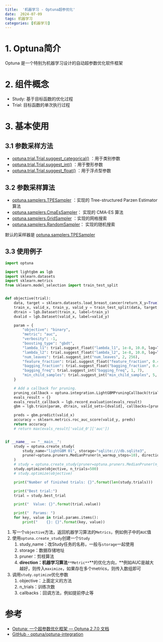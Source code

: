 ```yaml
---
title:  '机器学习 - Optuna超参优化'
date:  2024-07-09
tags: 机器学习
categories: [机器学习]
---
```



# 1. Optuna简介
Optuna 是一个特别为机器学习设计的自动超参数优化软件框架
# 2. 组件概念

- Study: 基于目标函数的优化过程
- Trial: 目标函数的单次执行过程
# 3. 基本使用
## 3.1 参数采样方法

- [optuna.trial.Trial.suggest_categorical()](https://optuna.readthedocs.io/zh-cn/latest/reference/generated/optuna.trial.Trial.html#optuna.trial.Trial.suggest_categorical) ：用于类别参数
- [optuna.trial.Trial.suggest_int()](https://optuna.readthedocs.io/zh-cn/latest/reference/generated/optuna.trial.Trial.html#optuna.trial.Trial.suggest_int) ：用于整形参数
- [optuna.trial.Trial.suggest_float()](https://optuna.readthedocs.io/zh-cn/latest/reference/generated/optuna.trial.Trial.html#optuna.trial.Trial.suggest_float) ：用于浮点型参数
## 3.2 参数采样算法

- [optuna.samplers.TPESampler](https://optuna.readthedocs.io/zh-cn/latest/reference/generated/optuna.samplers.TPESampler.html#optuna.samplers.TPESampler) ：实现的 Tree-structured Parzen Estimator 算法
- [optuna.samplers.CmaEsSampler](https://optuna.readthedocs.io/zh-cn/latest/reference/generated/optuna.samplers.CmaEsSampler.html#optuna.samplers.CmaEsSampler)： 实现的 CMA-ES 算法
- [optuna.samplers.GridSampler](https://optuna.readthedocs.io/zh-cn/latest/reference/generated/optuna.samplers.GridSampler.html#optuna.samplers.GridSampler) ：实现的网格搜索
- [optuna.samplers.RandomSampler](https://optuna.readthedocs.io/zh-cn/latest/reference/generated/optuna.samplers.RandomSampler.html#optuna.samplers.RandomSampler)： 实现的随机搜索

默认的采样器是 [optuna.samplers.TPESampler](https://optuna.readthedocs.io/zh-cn/latest/reference/generated/optuna.samplers.TPESampler.html#optuna.samplers.TPESampler)
## 3.3 使用例子
```python
import optuna

import lightgbm as lgb
import sklearn.datasets
import sklearn.metrics
from sklearn.model_selection import train_test_split


def objective(trial):
    data, target = sklearn.datasets.load_breast_cancer(return_X_y=True)
    train_x, valid_x, train_y, valid_y = train_test_split(data, target, test_size=0.25)
    dtrain = lgb.Dataset(train_x, label=train_y)
    dvalid = lgb.Dataset(valid_x, label=valid_y)

    param = {
        "objective": "binary",
        "metric": "auc",
        "verbosity": -1,
        "boosting_type": "gbdt",
        "lambda_l1": trial.suggest_float("lambda_l1", 1e-8, 10.0, log=True),
        "lambda_l2": trial.suggest_float("lambda_l2", 1e-8, 10.0, log=True),
        "num_leaves": trial.suggest_int("num_leaves", 2, 256),
        "feature_fraction": trial.suggest_float("feature_fraction", 0.4, 1.0),
        "bagging_fraction": trial.suggest_float("bagging_fraction", 0.4, 1.0),
        "bagging_freq": trial.suggest_int("bagging_freq", 1, 7),
        "min_child_samples": trial.suggest_int("min_child_samples", 5, 100),
    }

    # Add a callback for pruning.
    pruning_callback = optuna.integration.LightGBMPruningCallback(trial, "auc")
    evals_result = {}
    evals_result_callback = lgb.record_evaluation(evals_result)
    gbm = lgb.train(param, dtrain, valid_sets=[dvalid], callbacks=[pruning_callback, evals_result_callback])

    preds = gbm.predict(valid_x)
    accuracy = sklearn.metrics.roc_auc_score(valid_y, preds)
    return accuracy
    # return max(evals_result['valid_0']['auc'])


if __name__ == "__main__":
    study = optuna.create_study(
        study_name="lightGBM 01", storage="sqlite:///db.sqlite3",
        pruner=optuna.pruners.MedianPruner(n_warmup_steps=10), direction="maximize"
    )
    # study = optuna.create_study(pruner=optuna.pruners.MedianPruner(n_warmup_steps=10), direction="maximize")
    study.optimize(objective, n_trials=500)
    # study.optimize(objective)

    print("Number of finished trials: {}".format(len(study.trials)))

    print("Best trial:")
    trial = study.best_trial

    print("  Value: {}".format(trial.value))

    print("  Params: ")
    for key, value in trial.params.items():
        print("    {}: {}".format(key, value))

```

1. 写一个`objective`方法，返回机器学习算法的`Metrics`，例如例子中的`AUC`值
2. 使用`optuna.create_study`创建一个`Study`
   1. study_name：改Study任务的名称，一般与`storage`一起使用
   2. storage：数据存储地址
   3. pruner：剪枝算法
   4. **direction：机器学习算法**`**Metric**`**的优化方向，**例如AUC是越大越好，则传入`maximize`，如果存在多个metrics，则传入数组即可
3. 调用`study.optimize`优化参数
   1. objective：上面定义的方法
   2. n_trials：训练次数
   3. callbacks：回调方法，例如提前停止等

# 参考

- [Optuna: 一个超参数优化框架 — Optuna 2.7.0 文档](https://optuna.readthedocs.io/zh-cn/latest/index.html)
- [GitHub - optuna/optuna-integration](https://github.com/optuna/optuna-integration)
